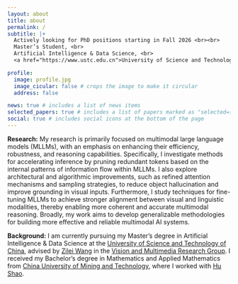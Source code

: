 ```yaml
---
layout: about
title: about
permalink: /
subtitle: |+
  Actively looking for PhD positions starting in Fall 2026 <br><br>
  Master’s Student, <br>
  Artificial Intelligence & Data Science, <br>
  <a href="https://www.ustc.edu.cn">University of Science and Technology of China (USTC)</a>.

profile:
  image: profile.jpg
  image_cicular: false # crops the image to make it circular
  address: false

news: true # includes a list of news items
selected_papers: true # includes a list of papers marked as "selected={true}"
social: true # includes social icons at the bottom of the page
---
```


**Research:** My research is primarily focused on multimodal large language models (MLLMs), with an emphasis on enhancing their efficiency, robustness, and reasoning capabilities. Specifically, I investigate methods for accelerating inference by pruning redundant tokens based on the internal patterns of information flow within MLLMs. I also explore architectural and algorithmic improvements, such as refined attention mechanisms and sampling strategies, to reduce object hallucination and improve grounding in visual inputs. Furthermore, I study techniques for fine-tuning MLLMs to achieve stronger alignment between visual and linguistic modalities, thereby enabling more coherent and accurate multimodal reasoning. Broadly, my work aims to develop generalizable methodologies for building more effective and reliable multimodal AI systems.

**Background:** I am currently pursuing my Master’s degree in Artificial Intelligence & Data Science at the [University of Science and Technology of China](https://www.ustc.edu.cn), advised by [Zilei Wang](http://staff.ustc.edu.cn/~zlwang/) in the [Vision and Multimedia Research Group](https://vim.ustc.edu.cn/main.htm). I received my Bachelor’s degree in Mathematics and Applied Mathematics from [China University of Mining and Technology](https://www.cumt.edu.cn/), where I worked with [Hu Shao](https://math.cumt.edu.cn/6d/ce/c9104a355790/pagem.htm).

<!-- **Previously:** I received my Ph.D. in Computer Science from [Stanford University](https://www.stanford.edu), advised by [Stefano Ermon](https://cs.stanford.edu/~ermon). I was a research intern at [Google Brain](https://research.google/teams/brain/), Uber ATG, and [Microsoft Research](https://www.microsoft.com/en-us/research/lab/microsoft-research-cambridge/). I obtained my Bachelor's degree in Mathematics and Physics from [Tsinghua University](https://www.tsinghua.edu.cn/), where I worked with [Jun Zhu](http://ml.cs.tsinghua.edu.cn/~jun/index.shtml), [Raquel Urtasun](http://www.cs.toronto.edu/~urtasun/), and [Richard Zemel](http://www.cs.toronto.edu/~zemel/inquiry/home.php). -->
